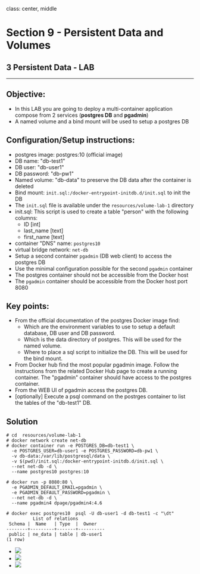 class: center, middle
# Section 9 - Persistent Data and Volumes
## 3 Persistent Data - LAB
---

## Objective:
 - In this LAB you are going to deploy a multi-container application compose from 2 services (**postgres DB** and **pgadmin**)
 - A named volume and a bind mount will be used to setup a postgres DB
  
## Configuration/Setup instructions:

 - postgres image: postgres:10 (official image)
 - DB name: "db-test1"
 - DB user: "db-user1"
 - DB password: "db-pw1"
 - Named volume: "db-data" to preserve the DB data after the container is deleted
 - Bind mount: `init.sql:/docker-entrypoint-initdb.d/init.sql` to init the DB
 - The `init.sql` file is available under the `resources/volume-lab-1` directory 
 - init.sql: This script is used to create a table "person" with the following columns: 
   - ID [int] 
   - last_name [text] 
   - first_name [text]
 - container "DNS" name: `postgres10`
 - virtual bridge network: `net-db`
 - Setup a second container `pgadmin` (DB web client) to access the postgres DB
 - Use the minimal configuration possible for the second `pgadmin` container
 - The postgres container should not be accessible from the Docker host
 - The `pgadmin` container should be accessible from the Docker host port 8080

## Key points:
 - From the official documentation of the postgres Docker image find:
    - Which are the environment variables to use to setup a default database, DB user and DB password.
    - Which is the data directory of postgres. This will be used for the named volume.  
    - Where to place a sql script to initialize the DB. This will be used for the bind mount.  
 - From Docker hub find the most popular pgadmin image. Follow the instructions from the related Docker Hub page to create a running container. The "pgadmin" container should have access to the postgres container.
 - From the WEB UI of pgadmin access the postgres DB.
 - [optionally] Execute a psql command on the postrges container to list the tables of the "db-test1" DB. 
 

## Solution 
```terminal
# cd  resources/volume-lab-1
# docker network create net-db
# docker container run -e POSTGRES_DB=db-test1 \
  -e POSTGRES_USER=db-user1 -e POSTGRES_PASSWORD=db-pw1 \
  -v db-data:/var/lib/postgresql/data \
  -v $(pwd)/init.sql:/docker-entrypoint-initdb.d/init.sql \
  --net net-db -d \
  --name postgres10 postgres:10

# docker run -p 8080:80 \
  -e PGADMIN_DEFAULT_EMAIL=pgadmin \
  -e PGADMIN_DEFAULT_PASSWORD=pgadmin \
  --net net-db -d \
  --name pgadmin4 dpage/pgadmin4:4.6

# docker exec postgres10  psql -U db-user1 -d db-test1 -c "\dt"
          List of relations
 Schema |  Name   | Type  |  Owner
--------+---------+-------+----------
 public | ne_data | table | db-user1
(1 row)

```

- ![](../docs/images/D_S9_L50_pgadmin_01.jpg)
- ![](../docs/images/D_S9_L50_pgadmin_02.jpg)
- ![](../docs/images/D_S9_L50_pgadmin_03.jpg)
